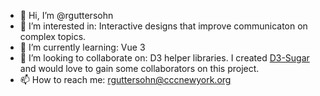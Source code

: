 - 👋 Hi, I’m @rguttersohn
- 👀 I’m interested in: Interactive designs that improve communicaton on complex topics.
- 🌱 I’m currently learning: Vue 3
- 💞️ I’m looking to collaborate on: D3 helper libraries. I created [D3-Sugar](https://github.com/rguttersohn/d3-sugar) and would love to gain some collaborators on this project.
- 📫 How to reach me: rguttersohn@cccnewyork.org

<!---
rguttersohn/rguttersohn is a ✨ special ✨ repository because its `README.md` (this file) appears on your GitHub profile.
You can click the Preview link to take a look at your changes.
--->
